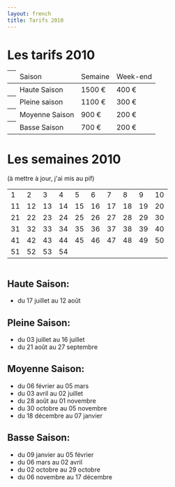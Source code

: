 ```yaml
---
layout: french
title: Tarifs 2010
---
```


# Les tarifs 2010

<table id="tarifs-saison" class="tarifs" summary="Tarifs en fonction des saisons">
	<thead>
		<tr> 
        	<th>&nbsp;</th>
			<td class="saison">Saison</td>
			<td class="tarif-semaine">Semaine</td>
			<td class="tarif-weekend">Week-end</td>
		</tr>
    </thead>
    <tbody>
		<tr class="haute-saison">
			<th>&nbsp;</th>
			<td class="saison">Haute Saison</td>
			<td class="tarif-semaine">1500 €</td>
			<td class="tarif-weekend">400 €</td>
		</tr>
		<tr class="pleine-saison">
			<th>&nbsp;</th>
			<td class="saison">Pleine saison</td>
			<td class="tarif-semaine">1100 €</td>
			<td class="tarif-weekend">300 €</td>
		</tr>
        <tr class="moyenne-saison">
			<th>&nbsp;</th>
			<td class="saison">Moyenne Saison</td>
			<td class="tarif-semaine">900 €</td>
			<td class="tarif-weekend">200 €</td>
		</tr>
		<tr class="basse-saison">
			<th>&nbsp;</th>
			<td class="saison">Basse Saison</td>
			<td class="tarif-semaine">700 €</td>
			<td class="tarif-weekend">200 €</td>
		</tr>
	</tbody>
</table>

# Les semaines 2010
(à mettre à jour, j'ai mis au pif)
<table id="tarifs-per-week" class="tarifs" summary="Tarifs en fonction des semaines">
    <tbody>
		<tr>
			<td class="basse-saison">1</td>
			<td class="basse-saison">2</td>
			<td class="basse-saison">3</td>
			<td class="basse-saison">4</td>
			<td class="moyenne-saison">5</td>
			<td class="moyenne-saison">6</td>
			<td class="moyenne-saison">7</td>
			<td class="moyenne-saison">8</td>
			<td class="moyenne-saison">9</td>
			<td class="moyenne-saison">10</td>
		</tr>
		<tr>
			<td class="moyenne-saison">11</td>
			<td class="moyenne-saison">12</td>
			<td class="moyenne-saison">13</td>
			<td class="moyenne-saison">14</td>
			<td class="moyenne-saison">15</td>
			<td class="moyenne-saison">16</td>
			<td class="moyenne-saison">17</td>
			<td class="moyenne-saison reserve">18</td>
			<td class="moyenne-saison reserve">19</td>
			<td class="moyenne-saison">20</td>
		</tr>
		<tr>
			<td class="moyenne-saison">21</td>
			<td class="pleine-saison">22</td>
			<td class="pleine-saison">23</td>
			<td class="pleine-saison">24</td>
			<td class="pleine-saison">25</td>
			<td class="pleine-saison">26</td>
			<td class="pleine-saison">27</td>
			<td class="pleine-saison">28</td>
			<td class="pleine-saison">29</td>
			<td class="pleine-saison">30</td>
		</tr>
		<tr>
			<td class="haute-saison">31</td>
			<td class="haute-saison">32</td>
			<td class="haute-saison">33</td>
			<td class="haute-saison">34</td>
			<td class="haute-saison">35</td>
			<td class="haute-saison">36</td>
			<td class="haute-saison">37</td>
			<td class="haute-saison">38</td>
			<td class="haute-saison">39</td>
			<td class="haute-saison">40</td>
		</tr>
		<tr>
			<td class="pleine-saison">41</td>
			<td class="pleine-saison">42</td>
			<td class="pleine-saison">43</td>
			<td class="pleine-saison">44</td>
			<td class="pleine-saison">45</td>
			<td class="pleine-saison">46</td>
			<td class="pleine-saison">47</td>
			<td class="basse-saison">48</td>
			<td class="basse-saison">49</td>
			<td class="basse-saison">50</td>
		</tr>
		<tr>
			<td class="basse-saison">51</td>
			<td class="basse-saison">52</td>
			<td class="basse-saison">53</td>
			<td class="basse-saison">54</td>
		</tr>
	</tbody>
</table>

<table class="tarifs">
	<tr>
    	<td id="tarif-for-week" style="display: none;" colspan="10">
    	</td>
    </tr>
</table>

## Haute Saison:

* du <time datetime="2011-07-17">17 juillet</time> au  <time datetime="2011-08-12">12 août</time>

## Pleine Saison:

* du <time datetime="2011-07-17">03 juillet</time> au <time datetime="2011-07-17">16 juillet</time>
* du <time datetime="2011-08-21">21 août</time> au <time datetime="2011-08-27">27 septembre</time>

## Moyenne Saison:

* du <time datetime="2011-02-06">06 février</time> au <time datetime="2011-03-05">05 mars</time>
* du <time datetime="2011-04-03">03 avril</time> au <time datetime="2011-07-02">02 juillet</time>
* du <time datetime="2011-08-28">28 août</time> au <time datetime="2011-19-01">01 novembre</time>
* du <time datetime="2011-10-30">30 octobre</time> au <time datetime="2011-11-05">05 novembre</time>
* du <time datetime="2011-12-18">18 décembre</time> au <time datetime="2011-01-07">07 janvier</time>

## Basse Saison:

* du <time datetime="2011-01-09">09 janvier</time> au <time datetime="2011-02-05">05 février</time>
* du <time datetime="2011-03-06">06 mars</time> au <time datetime="2011-04-02">02 avril</time>
* du <time datetime="2011-10-02">02 octobre</time> au <time datetime="2011-10-29">29 octobre</time>
* du <time datetime="2011-11-06">06 novembre</time> au <time datetime="2011-12-17">17 décembre</time>

